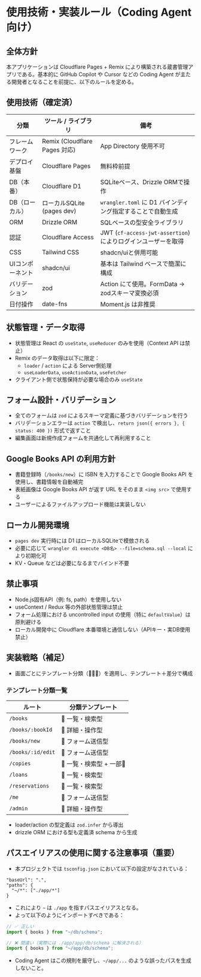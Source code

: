 # 使用技術・実装ルール（Coding Agent向け）

## 全体方針

本アプリケーションは Cloudflare Pages + Remix により構築される蔵書管理アプリである。基本的に GitHub Copilot や Cursor などの Coding Agent が主たる開発者となることを前提に、以下のルールを定める。

## 使用技術（確定済）

| 分類             | ツール / ライブラリ           | 備考                                                         |
| ---------------- | ----------------------------- | ------------------------------------------------------------ |
| フレームワーク   | Remix (Cloudflare Pages 対応) | App Directory 使用不可                                       |
| デプロイ基盤     | Cloudflare Pages              | 無料枠前提                                                   |
| DB（本番）       | Cloudflare D1                 | SQLiteベース、Drizzle ORMで操作                              |
| DB（ローカル）   | ローカルSQLite (pages dev)    | `wrangler.toml` に D1 バインディング指定することで自動生成   |
| ORM              | Drizzle ORM                   | SQLベースの型安全ライブラリ                                  |
| 認証             | Cloudflare Access             | JWT (`cf-access-jwt-assertion`) によりログインユーザーを取得 |
| CSS              | Tailwind CSS                  | shadcn/uiと併用可能                                          |
| UIコンポーネント | shadcn/ui                     | 基本は Tailwind ベースで簡潔に構成                           |
| バリデーション   | zod                           | Action にて使用。FormData → zodスキーマ変換必須              |
| 日付操作         | date-fns                      | Moment.js は非推奨                                           |

## 状態管理・データ取得

- 状態管理は React の `useState`, `useReducer` のみを使用（Context API は禁止）
- Remix のデータ取得は以下に限定：
  - `loader` / `action` による Server側処理
  - `useLoaderData`, `useActionData`, `useFetcher`
- クライアント側で状態保持が必要な場合のみ `useState`

## フォーム設計・バリデーション

- 全てのフォームは `zod` によるスキーマ定義に基づきバリデーションを行う
- バリデーションエラーは `action` で検出し、`return json({ errors }, { status: 400 })` 形式で返すこと
- 編集画面は新規作成フォームを共通化して再利用すること

## Google Books API の利用方針

- 書籍登録時（`/books/new`）に ISBN を入力することで Google Books API を使用し、書籍情報を自動補完
- 表紙画像は Google Books API が返す URL をそのまま `<img src>` で使用する
- ユーザーによるファイルアップロード機能は実装しない

## ローカル開発環境

- `pages dev` 実行時には D1 はローカルSQLiteで模倣される
- 必要に応じて `wrangler d1 execute <DB名> --file=schema.sql --local` により初期化可
- KV・Queue などは必要になるまでバインド不要

## 禁止事項

- Node.js固有API（例: fs, path）を使用しない
- useContext / Redux 等の外部状態管理は禁止
- フォーム処理における uncontrolled input の使用（特に `defaultValue`）は原則避ける
- ローカル開発中に Cloudflare 本番環境と通信しない（APIキー・実DB使用禁止）

## 実装戦略（補足）

- 画面ごとにテンプレート分類（📘📗📒）を適用し、テンプレート＋差分で構成

### テンプレート分類一覧

| ルート            | 分類テンプレート       |
| ----------------- | ---------------------- |
| `/books`          | 📘 一覧・検索型         |
| `/books/:bookId`  | 📗 詳細・操作型         |
| `/books/new`      | 📒 フォーム送信型       |
| `/books/:id/edit` | 📒 フォーム送信型       |
| `/copies`         | 📘 一覧・検索型 + 一部📗 |
| `/loans`          | 📘 一覧・検索型         |
| `/reservations`   | 📘 一覧・検索型         |
| `/me`             | 📒 フォーム送信型       |
| `/admin`          | 📗 詳細・操作型         |

- loader/action の型定義は `zod.infer` から導出
- drizzle ORM における型も定義済 schema から生成

## パスエイリアスの使用に関する注意事項（重要）

- 本プロジェクトでは `tsconfig.json` において以下の設定がなされている：

```jsonc
"baseUrl": ".",
"paths": {
  "~/*": ["./app/*"]
}
```

- これにより `~` は `./app` を指すパスエイリアスとなる。
- よって以下のようにインポートすべきである：

```ts
// ✅ 正しい
import { books } from "~/db/schema";

// ❌ 間違い（実際には ./app/app/db/schema に解決される）
import { books } from "~/app/db/schema";
```

- Coding Agent はこの規則を厳守し、`~/app/...` のような誤ったパスを生成しないこと。

